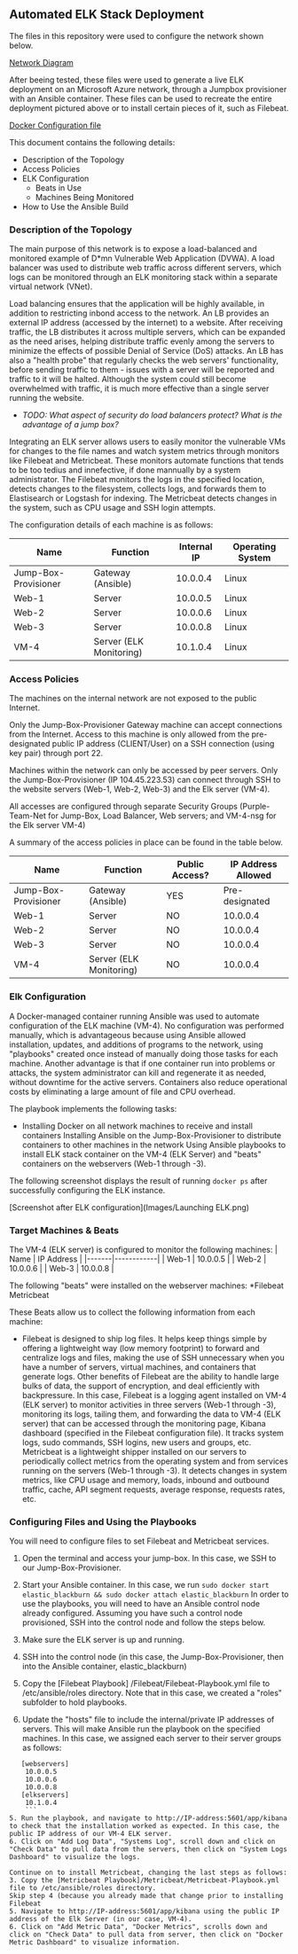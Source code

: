 ## Automated ELK Stack Deployment

The files in this repository were used to configure the network shown below.

[Network Diagram](Network-Azure.drawio)

After beeing tested, these files were used to generate a live ELK deployment on an Microsoft Azure network, through a Jumpbox provisioner with an Ansible container. These files can be used to recreate the entire deployment pictured above or to install certain pieces of it, such as Filebeat.

[Docker Configuration file](Ansible/Config-Elk-w-Docker)

This document contains the following details:
- Description of the Topology
- Access Policies
- ELK Configuration
  - Beats in Use
  - Machines Being Monitored
- How to Use the Ansible Build


### Description of the Topology

The main purpose of this network is to expose a load-balanced and monitored example of D*mn Vulnerable Web Application (DVWA). A load balancer was used to distribute web traffic across different servers, which logs can be monitored through an ELK monitoring stack within a separate virtual network (VNet).

Load balancing ensures that the application will be highly available, in addition to restricting inbond access to the network.
    An LB provides an external IP address (accessed by the internet) to a website. After receiving traffic, the LB distributes it across multiple servers, which can be expanded as the need arises, helping distribute traffic evenly among the servers to minimize the effects of possible Denial of Service (DoS) attacks. An LB has also a "health probe" that regularly checks the web servers' functionality, before sending traffic to them - issues with a server will be reported and traffic to it will be halted. Although the system could still become overwhelmed with traffic, it is much more effective than a single server running the website.
- _TODO: What aspect of security do load balancers protect? What is the advantage of a jump box?_

Integrating an ELK server allows users to easily monitor the vulnerable VMs for changes to the file names and watch system metrics through monitors like Filebeat and Metricbeat. These monitors automate functions that tends to be too tedius and innefective, if done mannually by a system administrator. 
    The Filebeat monitors the logs in the specified location, detects changes to the filesystem, collects logs, and forwards them to Elastisearch or Logstash for indexing.
    The Metricbeat detects changes in the system, such as CPU usage and SSH login attempts.

The configuration details of each machine is as follows:


| Name                 | Function                | Internal IP | Operating System |
|----------------------|-------------------------|-------------|------------------|
| Jump-Box-Provisioner | Gateway (Ansible)       | 10.0.0.4    | Linux            |
| Web-1                | Server                  | 10.0.0.5    | Linux            |
| Web-2                | Server                  | 10.0.0.6    | Linux            |
| Web-3                | Server                  | 10.0.0.8    | Linux            |
| VM-4                 | Server (ELK Monitoring) | 10.1.0.4    | Linux            |

### Access Policies

The machines on the internal network are not exposed to the public Internet. 

Only the Jump-Box-Provisioner Gateway machine can accept connections from the Internet. Access to this machine is only allowed from the pre-designated public IP address (CLIENT/User) on a SSH connection (using key pair) through port 22.

Machines within the network can only be accessed by peer servers. Only the Jump-Box-Provisioner (IP 104.45.223.53) can connect through SSH to the website servers (Web-1, Web-2, Web-3) and the Elk server (VM-4). 

All accesses are configured through separate Security Groups (Purple-Team-Net for Jump-Box, Load Balancer, Web servers; and VM-4-nsg for the Elk server VM-4)

A summary of the access policies in place can be found in the table below.

| Name                 | Function                | Public  Access? | IP Address Allowed |
|----------------------|-------------------------|-----------------|--------------------|
| Jump-Box-Provisioner | Gateway (Ansible)       | YES             | Pre-designated     |
| Web-1                | Server                  | NO              | 10.0.0.4           |
| Web-2                | Server                  | NO              | 10.0.0.4           |
| Web-3                | Server                  | NO              | 10.0.0.4           |
| VM-4                 | Server (ELK Monitoring) | NO              | 10.0.0.4           |

### Elk Configuration

A Docker-managed container running Ansible was used to automate configuration of the ELK machine (VM-4). No configuration was performed manually, which is advantageous because using Ansible allowed installation, updates, and additions of programs to the network, using "playbooks" created once instead of manually doing those tasks for each machine. Another advantage is that if one container run into problems or attacks, the system administrator can kill and regenerate it as needed, without downtime for the active servers. Containers also reduce operational costs by eliminating a large amount of file and CPU overhead. 

The playbook implements the following tasks:
  * Installing Docker on all network machines to receive and install containers
  Installing Ansible on the Jump-Box-Provisioner to distribute containers to other machines in the network
  Using Ansible playbooks to install ELK stack container on the VM-4 (ELK Server) and "beats" containers on the webservers (Web-1 through -3).

The following screenshot displays the result of running `docker ps` after successfully configuring the ELK instance.

[Screenshot after ELK configuration](Images/Launching ELK.png)

### Target Machines & Beats
The VM-4 (ELK server) is configured to monitor the following machines:
| Name  | IP Address |
|-------|------------|
| Web-1 | 10.0.0.5   |
| Web-2 | 10.0.0.6   |
| Web-3 | 10.0.0.8   |

The following "beats" were installed on the webserver machines:
  *Filebeat
  Metricbeat
  
These Beats allow us to collect the following information from each machine:
  * Filebeat is designed to ship log files. It helps keep things simple by offering a lightweight way (low memory footprint) to forward and centralize logs and files, making the use of SSH unnecessary when you have a number of servers, virtual machines, and containers that generate logs. Other benefits of Filebeat are the ability to handle large bulks of data, the support of encryption, and deal efficiently with backpressure. In this case, Filebeat is a logging agent installed on VM-4 (ELK server) to monitor activities in three servers (Web-1 through -3), monitoring its logs, tailing them, and forwarding the data to VM-4 (ELK server) that can be accessed through the monitoring page, Kibana dashboard (specified in the Filebeat configuration file). It tracks system logs, sudo commands, SSH logins, new users and groups, etc.
  Metricbeat is a lightweight shipper installed on our servers to periodically collect metrics from the operating system and from services running on the servers (Web-1 through -3). It detects changes in system metrics, like CPU usage and memory, loads, inbound and outbound traffic, cache, API segment requests, average response, requests rates, etc.

### Configuring Files and Using the Playbooks
You will need to configure files to set Filebeat and Metricbeat services.
1. Open the terminal and access your jump-box. In this case, we SSH to our Jump-Box-Provisioner.
2. Start your Ansible container. In this case, we run `sudo docker start elastic_blackburn && sudo docker attach elastic_blackburn`
In order to use the playbooks, you will need to have an Ansible control node already configured. Assuming you have such a control node provisioned, SSH into the control node and follow the steps below.
1. Make sure the ELK server is up and running. 
2. SSH into the control node (in this case, the Jump-Box-Provisioner, then into the Ansible container, elastic_blackburn)

3. Copy the [Filebeat Playbook] /Filebeat/Filebeat-Playbook.yml file to /etc/ansible/roles directory. Note that in this case, we created a "roles" subfolder to hold playbooks.
4. Update the "hosts" file to include the internal/private IP addresses of servers. This will make Ansible run the playbook on the specified machines. In this case, we assigned each server to their server groups as follows:
```
   [webservers]
    10.0.0.5
    10.0.0.6
    10.0.0.8
   [elkservers]
    10.1.0.4 
    ```
5. Run the playbook, and navigate to http://IP-address:5601/app/kibana to check that the installation worked as expected. In this case, the public IP address of our VM-4 ELK server.
6. Click on "Add Log Data", "Systems Log", scroll down and click on "Check Data" to pull data from the servers, then click on "System Logs Dashboard" to visualize the logs.
 
Continue on to install Metricbeat, changing the last steps as follows:
3. Copy the [Metricbeat Playbook]/Metricbeat/Metricbeat-Playbook.yml file to /etc/ansible/roles directory. 
Skip step 4 (because you already made that change prior to installing Filebeat
5. Navigate to http://IP-address:5601/app/kibana using the public IP address of the Elk Server (in our case, VM-4).
6. Click on "Add Metric Data", "Docker Metrics", scrolls down and click on "Check Data" to pull data from server, then click on "Docker Metric Dashboard" to visualize information. 


